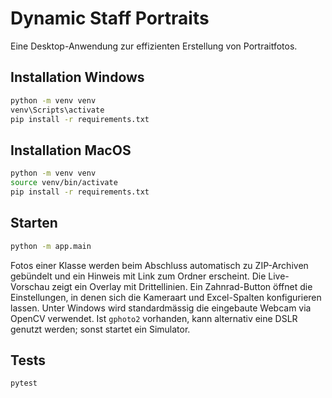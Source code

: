 # Dynamic Staff Portraits

Eine Desktop-Anwendung zur effizienten Erstellung von Portraitfotos.

## Installation Windows

```bash
python -m venv venv
venv\Scripts\activate
pip install -r requirements.txt
```

## Installation MacOS

```bash
python -m venv venv
source venv/bin/activate
pip install -r requirements.txt
```

## Starten

```bash
python -m app.main
```

Fotos einer Klasse werden beim Abschluss automatisch zu ZIP-Archiven gebündelt
und ein Hinweis mit Link zum Ordner erscheint. Die Live-Vorschau zeigt ein
Overlay mit Drittellinien. Ein Zahnrad-Button öffnet die Einstellungen, in
denen sich die Kameraart und Excel-Spalten konfigurieren lassen.
Unter Windows wird standardmässig die eingebaute Webcam via OpenCV verwendet.
Ist `gphoto2` vorhanden, kann alternativ eine DSLR genutzt werden; sonst startet
ein Simulator.

## Tests

```bash
pytest
```

